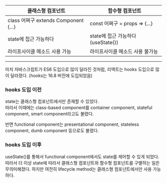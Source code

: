 | 클래스형 컴포넌트                    | 함수형 컴포넌트                    |
| ------------------------------------ | ---------------------------------- |
| class 어쩌구 extends Component {...} | const 어쩌구 = props => {...}      |
| state에 접근 가능하다                | state에 접근 가능하다 (useState()) |
| 라이프사이클 메소드 사용 가능        | 라이프사이클 메소드 사용 불가능    |

---

마치 자바스크립트가 ES6 도입으로 많이 달라진 것처럼, 리액트는 hooks 도입으로 많이 달라졌다. (hooks는 16.8 버전에 도입되었음)

### hooks 도입 이전

state는 클래스형 컴포넌트에서만 존재할 수 있었다.  
따라서 이때에는 class-based component를 container component, stateful component, smart component라고도 불렸다.

반면 functional component는 presentational component, stateless component, dumb component 등으로도 불렸다.

### hooks 도입 이후

useState()를 통해서 functional component에서도 state를 제어할 수 있게 되었다. 따라서 더 이상 state에 따라서 클래스형 컴포넌트와 함수형 컴포넌트를 구별하는 일은 무의미해졌다. 하지만 여전히 lifecycle method는 클래스형 컴포넌트에서만 사용 가능하다.
